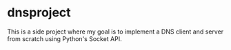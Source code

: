 # dnsproject

This is a side project where my goal is to implement a DNS client and server from scratch using Python's Socket API.